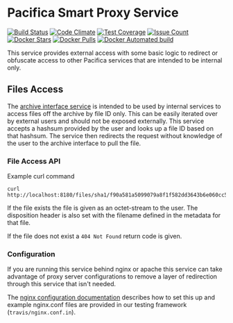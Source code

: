 # Pacifica Smart Proxy Service
[![Build Status](https://travis-ci.org/EMSL-MSC/pacifica-proxy.svg?branch=master)](https://travis-ci.org/EMSL-MSC/pacifica-proxy)
[![Code Climate](https://codeclimate.com/github/EMSL-MSC/pacifica-proxy/badges/gpa.svg)](https://codeclimate.com/github/EMSL-MSC/pacifica-proxy)
[![Test Coverage](https://codeclimate.com/github/EMSL-MSC/pacifica-proxy/badges/coverage.svg)](https://codeclimate.com/github/EMSL-MSC/pacifica-proxy/coverage)
[![Issue Count](https://codeclimate.com/github/EMSL-MSC/pacifica-proxy/badges/issue_count.svg)](https://codeclimate.com/github/EMSL-MSC/pacifica-proxy)
[![Docker Stars](https://img.shields.io/docker/stars/pacifica/proxy.svg?maxAge=2592000)](https://hub.docker.com/r/pacifica/proxy)
[![Docker Pulls](https://img.shields.io/docker/pulls/pacifica/proxy.svg?maxAge=2592000)](https://hub.docker.com/r/pacifica/proxy)
[![Docker Automated build](https://img.shields.io/docker/automated/pacifica/proxy.svg?maxAge=2592000)](https://hub.docker.com/r/pacifica/proxy)

This service provides external access with some basic logic to redirect or
obfuscate access to other Pacifica services that are intended to be internal
only.

## Files Access

The [archive interface service](https://github.com/EMSL-MSC/pacifica-archiveinterface)
is intended to be used by internal services to access files off the archive by
file ID only. This can be easily iterated over by external users and should not
be exposed externally. This service accepts a hashsum provided by the user and
looks up a file ID based on that hashsum. The service then redirects the request
without knowledge of the user to the archive interface to pull the file.

### File Access API

Example curl command
```
curl http://localhost:8180/files/sha1/f90a581a5099079a8f1f582dd3643b6e060cc551
```

If the file exists the file is given as an octet-stream to the user. The
disposition header is also set with the filename defined in the metadata for
that file.

If the file does not exist a `404 Not Found` return code is given.

### Configuration

If you are running this service behind nginx or apache this service can take
advantage of proxy server configurations to remove a layer of redirection
through this service that isn't needed.

The [nginx configuration documentation](https://www.nginx.com/resources/wiki/start/topics/examples/x-accel/)
describes how to set this up and example nginx.conf files are provided in our
testing framework (`travis/nginx.conf.in`).
